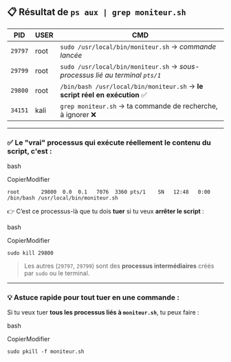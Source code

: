 ## 📋 Résultat de `ps aux | grep moniteur.sh`

|PID|USER|CMD|
|---|---|---|
|`29797`|root|`sudo /usr/local/bin/moniteur.sh` → _commande lancée_|
|`29799`|root|`sudo /usr/local/bin/moniteur.sh` → _sous-processus lié au terminal `pts/1`_|
|`29800`|root|`/bin/bash /usr/local/bin/moniteur.sh` → **le script réel en exécution** ✅|
|`34151`|kali|`grep moniteur.sh` → ta commande de recherche, à ignorer ❌|

---

### ✅ Le "vrai" processus qui **exécute réellement le contenu du script**, c'est :

bash

CopierModifier

`root       29800  0.0  0.1   7076  3360 pts/1    SN   12:48   0:00 /bin/bash /usr/local/bin/moniteur.sh`

👉 C’est ce processus-là que tu dois **tuer** si tu veux **arrêter le script** :

bash

CopierModifier

`sudo kill 29800`

> Les autres (`29797`, `29799`) sont des **processus intermédiaires** créés par `sudo` ou le terminal.

---

### 💡 Astuce rapide pour tout tuer en une commande :

Si tu veux tuer **tous les processus liés à `moniteur.sh`**, tu peux faire :

bash

CopierModifier

`sudo pkill -f moniteur.sh`